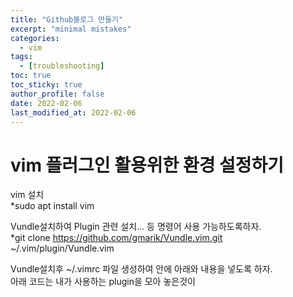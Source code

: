 ```yaml
---
title: "Github블로그 만들기"
excerpt: "minimal mistakes"
categories: 
  - vim
tags: 
  - [troubleshooting]
toc: true
toc_sticky: true
author_profile: false
date: 2022-02-06
last_modified_at: 2022-02-06
---
```

# vim 플러그인 활용위한 환경 설정하기    
vim 설치  
*sudo apt install vim  

Vundle설치하여 Plugin 관련 설치... 등 명령어 사용 가능하도록하자.    
*git clone https://github.com/gmarik/Vundle.vim.git ~/.vim/plugin/Vundle.vim  

Vundle설치후 ~/.vimrc 파일 생성하여 안에 아래와 내용을 넣도록 하자.  
아래 코드는 내가 사용하는 plugin을 모아 놓은것이




